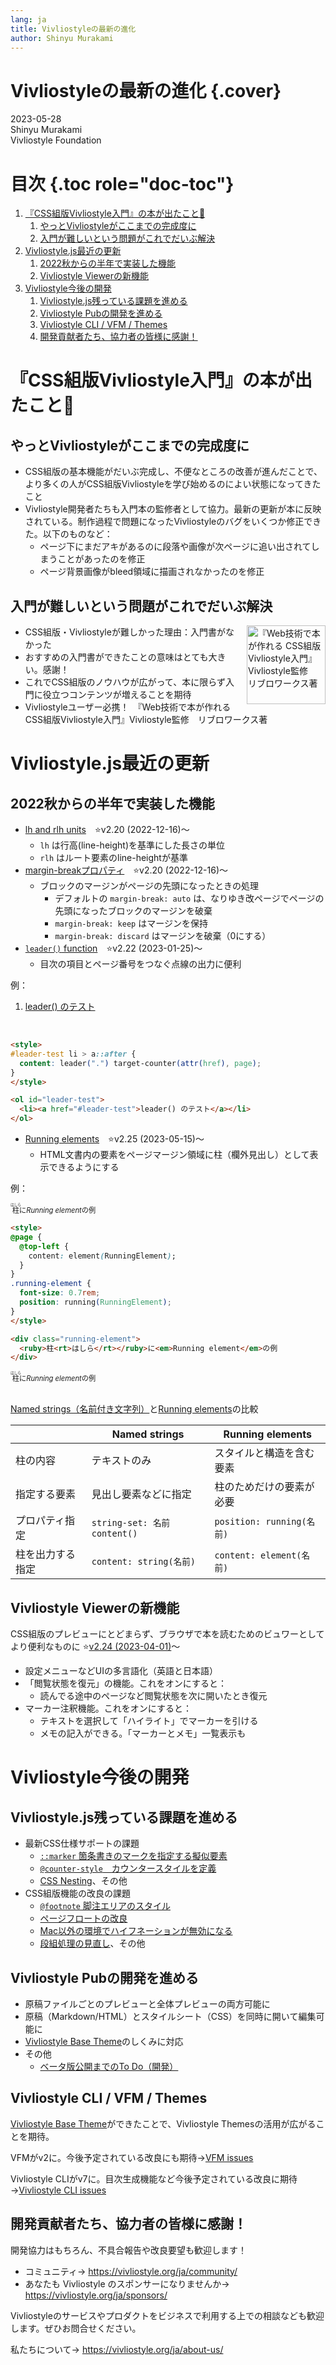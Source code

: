 ```yaml
---
lang: ja
title: Vivliostyleの最新の進化
author: Shinyu Murakami
---
```


# Vivliostyleの最新の進化 {.cover}

2023-05-28 \
Shinyu Murakami \
Vivliostyle Foundation

# 目次 {.toc role="doc-toc"}

1.  [『CSS組版Vivliostyle入門』の本が出たこと🎉](#css組版vivliostyle入門の本が出たこと)
    1.  [やっとVivliostyleがここまでの完成度に](#やっとvivliostyleがここまでの完成度に)
    1.  [入門が難しいという問題がこれでだいぶ解決](#入門が難しいという問題がこれでだいぶ解決)
1.  [Vivliostyle.js最近の更新](#vivliostylejs最近の更新)
    1.  [2022秋からの半年で実装した機能](#2022秋からの半年で実装した機能)
    1.  [Vivliostyle Viewerの新機能](#vivliostyle-viewerの新機能)
1.  [Vivliostyle今後の開発](#vivliostyle今後の開発)
    1.  [Vivliostyle.js残っている課題を進める](#vivliostylejs残っている課題を進める)
    1.  [Vivliostyle Pubの開発を進める](#vivliostyle-pubの開発を進める)
    1.  [Vivliostyle CLI / VFM / Themes](#vivliostyle-cli--vfm--themes)
    1.  [開発貢献者たち、協力者の皆様に感謝！](#開発貢献者たち協力者の皆様に感謝)

# 『CSS組版Vivliostyle入門』の本が出たこと🎉

## やっとVivliostyleがここまでの完成度に

- CSS組版の基本機能がだいぶ完成し、不便なところの改善が進んだことで、より多くの人がCSS組版Vivliostyleを学び始めるのによい状態になってきたこと
- Vivliostyle開発者たちも入門本の監修者として協力。最新の更新が本に反映されている。制作過程で問題になったVivliostyleのバグをいくつか修正できた。以下のものなど：
  - ページ下にまだアキがあるのに段落や画像が次ページに追い出されてしまうことがあったのを修正
  - ページ背景画像がbleed領域に描画されなかったのを修正

## 入門が難しいという問題がこれでだいぶ解決

<img src="https://vivliostyle.org/assets/posts/2023-05-10-vivliostyle-book/fig-1.png" style="float: right; float-reference: page; width: 9em; margin-left: 0.5em;" alt="『Web技術で本が作れる CSS組版Vivliostyle入門』Vivliostyle監修　リブロワークス著">

- CSS組版・Vivliostyleが難しかった理由：入門書がなかった
- おすすめの入門書ができたことの意味はとても大きい。感謝！
- これでCSS組版のノウハウが広がって、本に限らず入門に役立つコンテンツが増えることを期待
- Vivliostyleユーザー必携！　『Web技術で本が作れる CSS組版Vivliostyle入門』Vivliostyle監修　リブロワークス著


# Vivliostyle.js最近の更新

## 2022秋からの半年で実装した機能


- [lh and rlh units](https://drafts.csswg.org/css-values-4/#lh)　⭐️v2.20 (2022-12-16)〜
  - `lh` は行高(line-height)を基準にした長さの単位
  - `rlh` はルート要素のline-heightが基準
- [margin-breakプロパティ](https://www.w3.org/TR/css-break-4/#break-margins)　⭐️v2.20 (2022-12-16)〜
  - ブロックのマージンがページの先頭になったときの処理
    - デフォルトの `margin-break: auto` は、なりゆき改ページでページの先頭になったブロックのマージンを破棄
    - `margin-break: keep` はマージンを保持
    - `margin-break: discard` はマージンを破棄（0にする）
- [`leader()` function](https://www.w3.org/TR/css-content-3/#leaders)　⭐️v2.22 (2023-01-25)〜
  - 目次の項目とページ番号をつなぐ点線の出力に便利

例：

<style>
#leader-test li > a::after {
  content: leader(".") target-counter(attr(href), page);
}
</style>

<ol id="leader-test">
  <li><a href="#leader-test">leader() のテスト</a></li>
</ol>

<br>

```html
<style>
#leader-test li > a::after {
  content: leader(".") target-counter(attr(href), page);
}
</style>

<ol id="leader-test">
  <li><a href="#leader-test">leader() のテスト</a></li>
</ol>
```

- [Running elements](https://www.w3.org/TR/css-gcpm-3/#running-elements)　⭐️v2.25 (2023-05-15)〜
  - HTML文書内の要素をページマージン領域に柱（欄外見出し）として表示できるようにする

例：

<style>
@page {
  @top-left {
    content: element(RunningElement);
  }
}
.running-element {
  font-size: 0.7rem;
  position: running(RunningElement);
}
</style>

<div class="running-element">
  <ruby>柱<rt>はしら</rt></ruby>に<em>Running element</em>の例
</div>

```html
<style>
@page {
  @top-left {
    content: element(RunningElement);
  }
}
.running-element {
  font-size: 0.7rem;
  position: running(RunningElement);
}
</style>

<div class="running-element">
  <ruby>柱<rt>はしら</rt></ruby>に<em>Running element</em>の例
</div>
```

<div class="running-element">
  <ruby>柱<rt>はしら</rt></ruby>に<em>Running element</em>の例
</div>
<div class="running-element"></div>
<br>

[Named strings（名前付き文字列）](https://www.w3.org/TR/css-gcpm-3/#named-strings)と[Running elements](https://www.w3.org/TR/css-gcpm-3/#running-elements)の比較

|       |Named strings|Running elements|
|-------|-------------|----------------|
|柱の内容|テキストのみ|スタイルと構造を含む要素|
|指定する要素|見出し要素などに指定|柱のためだけの要素が必要|
|プロパティ指定|`string-set: 名前 content()`|`position: running(名前)`|
|柱を出力する指定|`content: string(名前)`|`content: element(名前)`|


## Vivliostyle Viewerの新機能

CSS組版のプレビューにとどまらず、ブラウザで本を読むためのビュワーとしてより便利なものに ⭐️[v2.24 (2023-04-01)](https://github.com/vivliostyle/vivliostyle.js/releases/tag/v2.24.0)〜

- 設定メニューなどUIの多言語化（英語と日本語）
- 「閲覧状態を復元」の機能。これをオンにすると：
  - 読んでる途中のページなど閲覧状態を次に開いたとき復元
- マーカー注釈機能。これをオンにすると：
  - テキストを選択して「ハイライト」でマーカーを引ける
  - メモの記入ができる。「マーカーとメモ」一覧表示も

# Vivliostyle今後の開発

## Vivliostyle.js残っている課題を進める

- 最新CSS仕様サポートの課題
  - [`::marker` 箇条書きのマークを指定する擬似要素](https://github.com/vivliostyle/vivliostyle.js/issues/732)
  - [`@counter-style`　カウンタースタイルを定義](https://github.com/vivliostyle/vivliostyle.js/issues/731)
  - [CSS Nesting](https://github.com/vivliostyle/vivliostyle.js/issues/1032)、その他
- CSS組版機能の改良の課題
  - [`@footnote` 脚注エリアのスタイル](https://github.com/vivliostyle/vivliostyle.js/issues/1045)
  - [ページフロートの改良](https://github.com/vivliostyle/vivliostyle.js/issues/543)
  - [Mac以外の環境でハイフネーションが無効になる](https://github.com/vivliostyle/vivliostyle.js/issues/569)
  - [段組処理の見直し](https://github.com/vivliostyle/vivliostyle.js/issues/579)、その他

<!--
- 段組の指定がルート要素またはbody要素以外にあるとき、段組のページ分割処理がうまくいかない　([#579](https://github.com/vivliostyle/vivliostyle.js/issues/579))
- テーブル内で脚注が機能しない　([#438](https://github.com/vivliostyle/vivliostyle.js/issues/438))
- [`@layer`　カスケードレイヤー](https://developer.mozilla.org/ja/docs/Web/CSS/@layer)　([#977](https://github.com/vivliostyle/vivliostyle.js/issues/977))
- [`@container`　コンテナクエリー](https://developer.mozilla.org/en-US/docs/Web/CSS/@container)　([#1046](https://github.com/vivliostyle/vivliostyle.js/issues/1046))
-->

## Vivliostyle Pubの開発を進める

- 原稿ファイルごとのプレビューと全体プレビューの両方可能に
- 原稿（Markdown/HTML）とスタイルシート（CSS）を同時に開いて編集可能に
- [Vivliostyle Base Theme](https://github.com/vivliostyle/themes/tree/main/packages/%40vivliostyle/theme-base)のしくみに対応
- その他
  - [ベータ版公開までのTo Do（開発）](https://github.com/vivliostyle/vivliostyle-pub/issues/218)

## Vivliostyle CLI / VFM / Themes

[Vivliostyle Base Theme](https://github.com/vivliostyle/themes/tree/main/packages/%40vivliostyle/theme-base)ができたことで、Vivliostyle Themesの活用が広がることを期待。

VFMがv2に。今後予定されている改良にも期待→[VFM issues](https://github.com/vivliostyle/vfm/issues) 

Vivliostyle CLIがv7に。目次生成機能など今後予定されている改良に期待→[Vivliostyle CLI issues](https://github.com/vivliostyle/vivliostyle-cli/issues)

## 開発貢献者たち、協力者の皆様に感謝！

開発協力はもちろん、不具合報告や改良要望も歓迎します！

- コミュニティ→ https://vivliostyle.org/ja/community/
- あなたも Vivliostyle のスポンサーになりませんか→ https://vivliostyle.org/ja/sponsors/

Vivliostyleのサービスやプロダクトをビジネスで利用する上での相談なども歓迎します。ぜひお問合せください。

私たちについて→ https://vivliostyle.org/ja/about-us/

